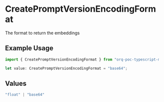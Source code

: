 # CreatePromptVersionEncodingFormat

The format to return the embeddings

## Example Usage

```typescript
import { CreatePromptVersionEncodingFormat } from "orq-poc-typescript-multi-env-version/models/operations";

let value: CreatePromptVersionEncodingFormat = "base64";
```

## Values

```typescript
"float" | "base64"
```